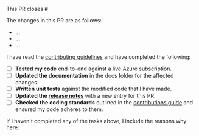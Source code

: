 This PR closes #

The changes in this PR are as follows:

* ...
* ...
* ...

I have read the [contributing guidelines](CONTRIBUTING.md) and have completed the following:

* [ ] **Tested my code** end-to-end against a live Azure subscription.
* [ ] **Updated the documentation** in the docs folder for the affected changes.
* [ ] **Written unit tests** against the modified code that I have made.
* [ ] **Updated the [release notes](RELEASE_NOTES.md)** with a new entry for this PR.
* [ ] **Checked the coding standards** outlined in the [contributions guide](CONTRIBUTING.md) and ensured my code adheres to them.

If I haven't completed any of the tasks above, I include the reasons why here:
